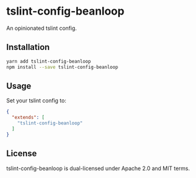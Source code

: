 # tslint-config-beanloop
An opinionated tslint config.

## Installation

```sh
yarn add tslint-config-beanloop
npm install --save tslint-config-beanloop
```

## Usage

Set your tslint config to:

```json
{
  "extends": [
    "tslint-config-beanloop"
  ]
}
```

## License
tslint-config-beanloop is dual-licensed under Apache 2.0 and MIT
terms.
